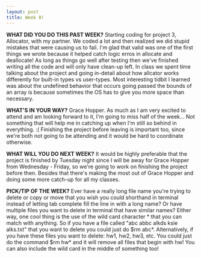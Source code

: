 ```yaml
---
layout: post
title: Week 8!
---
```



**WHAT DID YOU DO THIS PAST WEEK?** Starting coding for project 3, Allocator, with my partner. We coded a lot and then realized we did stupid mistakes that were causing us to fail. I'm glad that valid was one of the first things we wrote because it helped catch logic erros in allocate and deallocate! As long as things go well after testing then we've finished writing all the code and will only have clean-up left. In class we spent time talking about the project and going in-detail about how allcator works differently for built-in types vs user-types. Most interesting tidbit I learned was about the undefined behavior that occurs going passed the bounds of an array is because sometimes the OS has to give you more space than necessary.

**WHAT'S IN YOUR WAY?** Grace Hopper. As much as I am very excited to attend and am looking forward to it, I'm going to miss half of the week... Not something that will help me in catching up when I'm still so behind in everything. :( Finishing the project before leaving is important too, since we're both not going to be attending and it would be hard to coordinate otherwise.

**WHAT WILL YOU DO NEXT WEEK?** It would be highly preferable that the project is finished by Tuesday night since I will be away for Grace Hopper from Wednesday - Friday, so we're going to work on finishing the project before then. Besides that there's making the most out of Grace Hopper and doing some more catch-up for all my classes.

**PICK/TIP OF THE WEEK?** Ever have a really long file name you're trying to delete or copy or move that you wish you could shorthand in terminal instead of letting tab complete fill the line in with a long name? Or have multiple files you want to delete in terminal that have similar names? Either way, one cool thing is the use of the wild card character * that you can match with anything. So if you have a file called "abc abbc alkds ksie alks.txt" that you want to delete you could just do $rm abc*. Alternatively, if you have these files you want to delete: hw1, hw2, hw3, etc. You could just do the command $rm hw* and it will remove all files that begin with hw! You can also include the wild card in the middle of something too!
